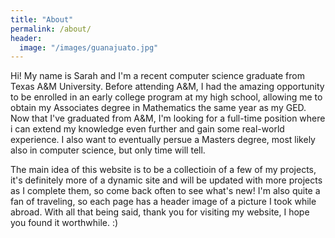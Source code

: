 ```yaml
---
title: "About"
permalink: /about/
header:
  image: "/images/guanajuato.jpg"
---
```


Hi! My name is Sarah and I'm a recent computer science graduate from Texas A&M University.
Before attending A&M, I had the amazing opportunity to be enrolled in an early college program
at my high school, allowing me to obtain my Associates degree in Mathematics the same year as my GED.
Now that I've graduated from A&M, I'm looking for a full-time position where i can extend my knowledge 
even further and gain some real-world experience. I also want to eventually persue a Masters degree, most 
likely also in computer science, but only time will tell.

The main idea of this website is to be a collectioin of a few of my projects, it's definitely more of a dynamic site 
and will be updated with more projects as I complete them, so come back often to see what's new! I'm also quite a fan
of traveling, so each page has a header image of a picture I took while abroad. With all that being said, thank you for 
visiting my website, I hope you found it worthwhile. :) 